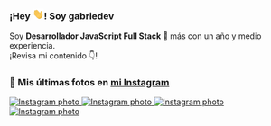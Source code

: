 <h3>¡Hey <img src="https://raw.githubusercontent.com/ABSphreak/ABSphreak/master/gifs/Hi.gif" width="20px" decondig="async">! Soy gabriedev</h3>

<p>Soy <strong>Desarrollador JavaScript Full Stack 🚀</strong> más con un año y medio experiencia.<br />¡Revisa mi contenido 👇!</p>

### 📸 Mis últimas fotos en [mi Instagram](https://instagram.com/gabrie.dev)


<a href='https://instagram.com/p/CtruQitPJU1' target='_blank'>
  <img width='20%' src='https://instagram.fkiv8-1.fna.fbcdn.net/v/t51.2885-15/354557634_595647665883083_2498794285121939883_n.jpg?stp=dst-jpg_e15_fr_s1080x1080&_nc_ht=instagram.fkiv8-1.fna.fbcdn.net&_nc_cat=111&_nc_ohc=apVw-95UQEcAX_Br-fS&edm=APU89FABAAAA&ccb=7-5&oh=00_AfBAXd2XkodsocC5UXQvBuN4fHDP9UhRPtOjUpqIho80ww&oe=64972423&_nc_sid=f4eaf9' alt='Instagram photo' />
</a>
<a href='https://instagram.com/p/CtrtZEhvfjK' target='_blank'>
  <img width='20%' src='https://instagram.fkiv8-1.fna.fbcdn.net/v/t51.2885-15/354566352_1280061536273536_3184760590463359796_n.jpg?stp=dst-jpg_e15&_nc_ht=instagram.fkiv8-1.fna.fbcdn.net&_nc_cat=104&_nc_ohc=BZuf_eYJB6gAX_rBRKX&edm=APU89FABAAAA&ccb=7-5&oh=00_AfBynRF1IN5TA_B68kNeVMzkwtDc723JddAtTMMk370esA&oe=6496891C&_nc_sid=f4eaf9' alt='Instagram photo' />
</a>
<a href='https://instagram.com/p/CtDUXiGIwfW' target='_blank'>
  <img width='20%' src='https://instagram.fkiv8-1.fna.fbcdn.net/v/t51.2885-15/350888316_2281662725376540_4082540287140756007_n.jpg?stp=dst-jpg_e15&_nc_ht=instagram.fkiv8-1.fna.fbcdn.net&_nc_cat=100&_nc_ohc=2rKwAQ514eoAX8k6Iai&edm=APU89FABAAAA&ccb=7-5&oh=00_AfDMXXDQwBwFwKx0HQGbbTVvBSSzDuv3YEpI3CHptkTJkg&oe=64974958&_nc_sid=f4eaf9' alt='Instagram photo' />
</a>
<a href='https://instagram.com/p/CoTfm_INWyt' target='_blank'>
  <img width='20%' src='https://instagram.fkiv8-1.fna.fbcdn.net/v/t51.2885-15/321050480_935030397667260_4356312353538439528_n.jpg?stp=dst-jpg_e15&_nc_ht=instagram.fkiv8-1.fna.fbcdn.net&_nc_cat=100&_nc_ohc=x78qWAE6Vo4AX82ocY7&edm=APU89FABAAAA&ccb=7-5&oh=00_AfCXxlnXEPe2pKQIlaO1iMd_a2WihwgNnIZDsgI9GGbE0w&oe=64970B97&_nc_sid=f4eaf9' alt='Instagram photo' />
</a>
